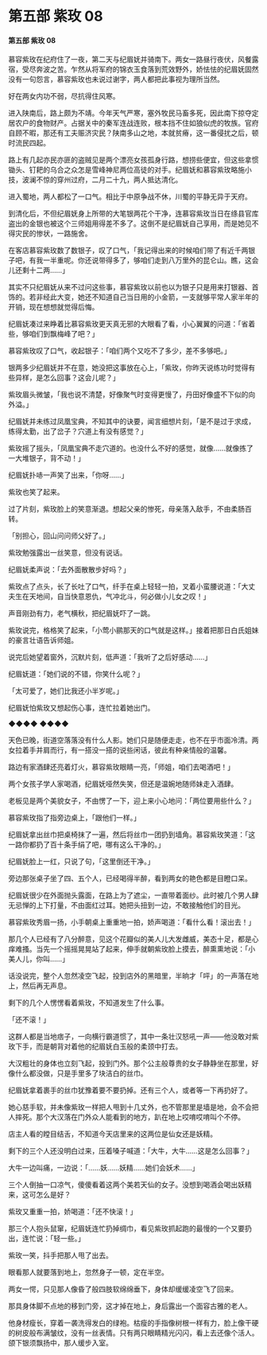 # 第五部 紫玫 08

#### 第五部 紫玫 08

慕容紫玫在纪府住了一夜，第二天与纪眉妩并骑南下。两女一路昼行夜伏，风餐露宿，受尽奔波之苦。乍然从将军府的锦衣玉食落到荒效野外，娇怯怯的纪眉妩固然没有一句怨言，慕容紫玫也未说过谢字，两人都把此事视为理所当然。

好在两女内功不弱，尽抗得住风寒。

进入陕南后，路上颇为不靖。今年天气严寒，塞外牧民马畜多死，因此南下掠夺定居农户的食物财产。占据关中的秦军连战连败，根本挡不住如狼似虎的牧族。官府自顾不暇，那还有工夫赈济灾民？陕南多山之地，本就贫瘠，这一番侵扰之后，顿时流民四起。

路上有几起亦民亦匪的盗贼见是两个漂亮女孩孤身行路，想捞些便宜，但这些拿惯锄头、钉耙的乌合之众怎是雪峰神尼两位高徒的对手。纪眉妩和慕容紫玫略施小技，波澜不惊的穿州过府，二月二十九，两人抵达清化。

进入蜀地，两人都松了一口气。相比于中原争战不休，川蜀的平静无异于天府。

到清化后，不但纪眉妩身上所带的大笔银两花个干净，连慕容紫玫当日在绦县官库盗出的金银也被这个三师姐用得差不多了。这倒不是纪眉妩自己享用，而是她见不得灾民的惨状，一路施舍。

在客店慕容紫玫数了数银子，叹了口气，「我记得出来的时候咱们带了有近千两银子吧，有我一半重呢。你还说带得多了，够咱们走到八万里外的昆仑山。瞧，这会儿还剩十二两……」

其实不只纪眉妩从来不过问这些事，慕容紫玫以前也以为银子只是用来打银器、首饰的。若非经此大变，她还不知道自己当日用的小金箭，一支就够平常人家半年的开销，现在想想就觉得后悔。

纪眉妩凑过来睁着比慕容紫玫更天真无邪的大眼看了看，小心翼翼的问道：「省着些，够咱们到飘梅峰了吧？」

慕容紫玫叹了口气，收起银子：「咱们两个又吃不了多少，差不多够吧。」

银两多少纪眉妩并不在意，她没把这事放在心上，「紫玫，你昨天说练功时觉得有些异样，是怎么回事？这会儿呢？」

紫玫眉头微皱，「我也说不清楚，好像聚气时变得更慢了，丹田好像盛不下似的向外溢。」

纪眉妩并未练过凤凰宝典，不知其中的诀要，闻言细想片刻，「是不是过于求成，练得太勤，出了岔子？穴道上有没有感觉？」

紫玫摇了摇头，「凤凰宝典不走穴道的。也没什么不好的感觉，就像……就像拣了一大堆银子，背不动！」

纪眉妩扑哧一声笑了出来，「你呀……」

紫玫也笑了起来。

过了片刻，紫玫脸上的笑意渐退。想起父亲的惨死，母亲落入敌手，不由柔肠百转。

「别担心，回山问问师父好了。」

紫玫勉强露出一丝笑意，但没有说话。

纪眉妩柔声说：「去外面散散步好吗？」

紫玫点了点头，长了长吐了口气，纤手在桌上轻轻一拍，叉着小蛮腰说道：「大丈夫生在天地间，自当快意恩仇，气冲北斗，何必做小儿女之叹！」

声音刚劲有力，老气横秋，把纪眉妩吓了一跳。

紫玫说完，格格笑了起来，「小莺小鹂那天的口气就是这样。」接着把那日白氏姐妹的豪言壮语告诉师姐。

说完后她望着窗外，沉默片刻，低声道：「我听了之后好感动……」

纪眉妩道：「她们说的不错，你笑什么呢？」

「太可爱了，她们比我还小半岁呢。」

纪眉妩怕紫玫又想起伤心事，连忙拉着她出门。

◆◆◆◆ ◆◆◆◆

天色已晚，街道空落落没有什么人影。她们只是随便走走，也不在乎市面冷清。两女拉着手并肩而行，有一搭没一搭的说些闲话，彼此有种亲情般的温馨。

路边有家酒肆还亮着灯火，慕容紫玫眼睛一亮，「师姐，咱们去喝酒吧！」

两个女孩子学人家喝酒，纪眉妩哑然失笑，但还是温婉地随师妹走入酒肆。

老板见是两个美貌女子，不由愣了一下，迎上来小心地问：「两位要用些什么？」

慕容紫玫指了指旁边桌上，「跟他们一样。」

纪眉妩拿出丝巾把桌椅抹了一遍，然后将丝巾一团扔到墙角。慕容紫玫笑道：「这一路你都扔了百十条手绢了吧，哪有这么干净的。」

纪眉妩脸上一红，只说了句，「这里倒还干净。」

旁边那张桌子坐了四、五个人，已经喝得半醉，看到两女的艳色都是目瞪口呆。

纪眉妩很少在外面抛头露面，在路上为了遮尘，一直带着面纱。此时被几个男人肆无忌惮的上下打量，不由面红过耳。她把头扭到一边，不敢接触他们的目光。

慕容紫玫秀眉一扬，小手朝桌上重重地一拍，娇声喝道：「看什么看！滚出去！」

那几个人已经有了八分醉意，见这个花瓣似的美人儿大发雌威，美态十足，都是心痒难搔。当先一个摇摇晃晃站了起来，伸手就朝紫玫脸上摸去，醉熏熏地说：「小美人儿，你叫……」

话没说完，整个人忽然凌空飞起，投到店外的黑暗里，半晌才「呯」的一声落在地上，然后再无声息。

剩下的几个人愣愣看着紫玫，不知道发生了什么事。

「还不滚！」

这群人都是当地痞子，一向横行霸道惯了，其中一条壮汉怒吼一声——他没敢对紫玫下手，而是朝背对着他的纪眉妩白玉般的柔颈中打去。

大汉粗壮的身体也立刻飞起，投到门外。那个公主般尊贵的女子静静坐在那里，好像什么都没做，只是手里多了块洁白的丝巾。

纪眉妩拿着裹手的丝巾犹豫着要不要扔掉。还有三个人，或者等一下再扔好了。

她心慈手软，并未像紫玫一样把人甩到十几丈外，也不管那里是墙是地，会不会把人摔死。那个大汉落在门外众人能看到的地方，趴在地上哎唷哎唷叫个不停。

店主人看的瞠目结舌，不知道今天店里来的这两位是仙女还是妖精。

剩下的三个人还没明白过来，压着嗓子喊道：「大牛，大牛……这是怎么回事？」

大牛一边叫痛，一边说：「……妖……妖精……她们会妖术……」

三个人倒抽一口凉气，傻傻看着这两个美若天仙的女子。没想到喝酒会喝出妖精来，这可怎么是好？

紫玫又重重一拍，娇喝道：「还不快滚！」

那三个人抱头鼠窜，纪眉妩连忙扔掉绸巾，看见紫玫抓起跑的最慢的一个又要扔出，连忙说：「轻一些。」

紫玫一笑，抖手把那人甩了出去。

眼看那人就要落到地上，忽然身子一顿，定在半空。

两女一愕，只见那人像昏了般四肢软绵绵垂下，身体却缓缓凌空飞了回来。

那具身体脚不点地的移到门旁，这才掉在地上，身后露出一个面容古雅的老人。

他身材瘦长，穿着一袭洗得发白的绿袍。枯瘦的手指像树根一样有力，脸上像干硬的树皮般布满皱纹，没有一丝表情。只有两只眼睛精光闪闪，看上去还像个活人。颌下银须飘扬中，那人缓步入室。


